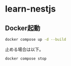 # learn-nestjs
## Docker起動
```sh
docker compose up -d --build
```

止める場合は以下。
```sh
docker compose stop
```
